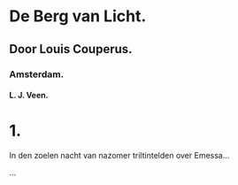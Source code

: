 # De Berg van Licht.

## Door Louis Couperus.

### Amsterdam.

#### L. J. Veen.

# 1.

In den zoelen nacht van nazomer triltintelden over Emessa...

...

